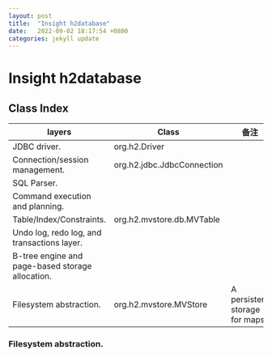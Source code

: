 ```yaml
---
layout: post
title:  "Insight h2database"
date:   2022-09-02 18:17:54 +0800
categories: jekyll update
---
```

# Insight h2database

## Class Index

| layers                                           | Class                      | 备注                             |
| ------------------------------------------------ | -------------------------- | ------------------------------ |
| JDBC driver.                                     | org.h2.Driver              |                                |
| Connection/session management.                   | org.h2.jdbc.JdbcConnection |                                |
| SQL Parser.                                      |                            |                                |
| Command execution and planning.                  |                            |                                |
| Table/Index/Constraints.                         | org.h2.mvstore.db.MVTable  |                                |
| Undo log, redo log, and transactions layer.      |                            |                                |
| B-tree engine and page-based storage allocation. |                            |                                |
| Filesystem abstraction.                          | org.h2.mvstore.MVStore     | A persistent storage for maps. |





### Filesystem abstraction.














